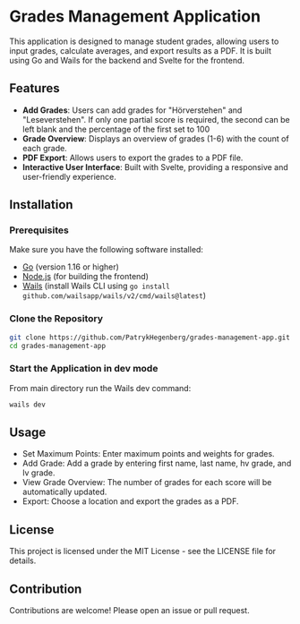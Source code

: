 # Grades Management Application

This application is designed to manage student grades, allowing users to input grades, calculate averages, and export results as a PDF. It is built using Go and Wails for the backend and Svelte for the frontend.

## Features

- **Add Grades**: Users can add grades for "Hörverstehen" and "Leseverstehen". If only one partial score is required, the second can be left blank and the percentage of the first set to 100
- **Grade Overview**: Displays an overview of grades (1-6) with the count of each grade.
- **PDF Export**: Allows users to export the grades to a PDF file.
- **Interactive User Interface**: Built with Svelte, providing a responsive and user-friendly experience.

## Installation

### Prerequisites

Make sure you have the following software installed:

- [Go](https://golang.org/dl/) (version 1.16 or higher)
- [Node.js](https://nodejs.org/) (for building the frontend)
- [Wails](https://wails.io/docs/gettingstarted/installation) (install Wails CLI using `go install github.com/wailsapp/wails/v2/cmd/wails@latest`)

### Clone the Repository

```bash
git clone https://github.com/PatrykHegenberg/grades-management-app.git
cd grades-management-app
```

### Start the Application in dev mode

From main directory run the Wails dev command:

```bash
wails dev
```

## Usage

- Set Maximum Points: Enter maximum points and weights for grades.
- Add Grade: Add a grade by entering first name, last name, hv grade, and lv grade.
- View Grade Overview: The number of grades for each score will be automatically updated.
- Export: Choose a location and export the grades as a PDF.

## License

This project is licensed under the MIT License - see the LICENSE file for details.

## Contribution

Contributions are welcome! Please open an issue or pull request.
